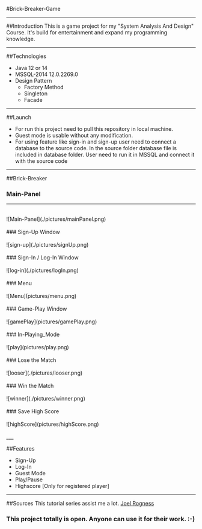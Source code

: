 #Brick-Breaker-Game

___
##Introduction
This is a game project for my "System Analysis And Design" Course.
It's build for entertainment and expand my programming knowledge.

___

##Technologies
- Java 12 or 14
- MSSQL-2014 12.0.2269.0
- Design Pattern
	- Factory Method
	- Singleton
	- Facade

___
##Launch

- For run this project need to pull this repository in local machine.
- Guest mode is usable without any modification. 
- For using feature like sign-in and sign-up user need to connect a database to the source code.
	In the source folder database file is included in database folder. User need to run it in MSSQL and connect it with the source code

___
##Brick-Breaker
### Main-Panel
---
<br/>
![Main-Panel](./pictures/mainPanel.png)
<br/>
<br/>
### Sign-Up Window

<br/>
<br/>
![sign-up](./pictures/signUp.png)
<br/>
<br/>
### Sign-In / Log-In Window
<br/>
<br/>
![log-in](./pictures/logIn.png)
<br/>
<br/>
### Menu 
<br/>
<br/>
![Menu](pictures/menu.png)
<br/>
<br/>
### Game-Play Window
<br/>
<br/>
![gamePlay](pictures/gamePlay.png)
<br/>
<br/>
### In-Playing_Mode
<br/>
<br/>
![play](pictures/play.png)
<br/>
<br/>
### Lose the Match
<br/>
<br/>
![looser](./pictures/looser.png)
<br/>
<br/>
### Win the Match
<br/>
<br/>
![winner](./pictures/winner.png)
<br/>
<br/>
### Save High Score
<br/>
<br/>
![highScore](pictures/highScore.png)
<br/>
<br/>
___

##Features
- Sign-Up
- Log-In
- Guest Mode
- Play/Pause
- Highscore [Only for registered player]
___

##Sources
This tutorial series assist me a lot.
[Joel Rogness](https://www.youtube.com/watch?v=Qc_OlE1Xn38&list=PLn6h3KPOiM-ErYSmMH1ULtyKTE765d0V3)

### This project totally is open. Anyone can use it for their work. :-)